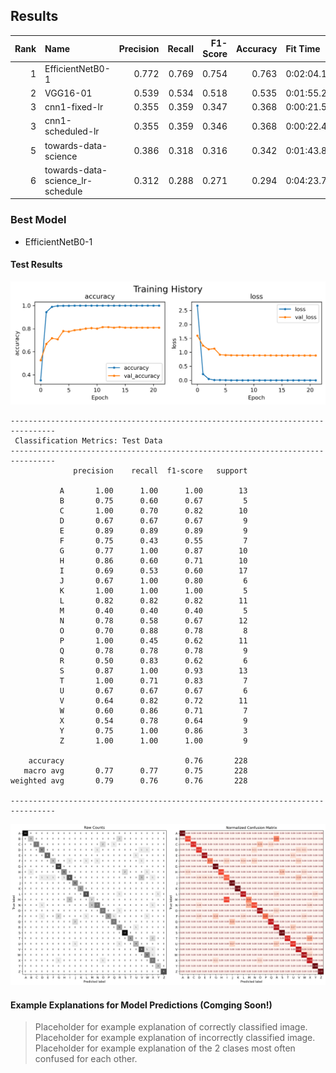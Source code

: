 
## Results

|   Rank | Name                             |   Precision |   Recall |   F1-Score |   Accuracy | Fit Time       | Model Save Fpath                                 |
|-------:|:---------------------------------|------------:|---------:|-----------:|-----------:|:---------------|:-------------------------------------------------|
|      1 | EfficientNetB0-1                 |       0.772 |    0.769 |      0.754 |      0.763 | 0:02:04.131142 | modeling/models/EfficientNetB0-1                 |
|      2 | VGG16-01                         |       0.539 |    0.534 |      0.518 |      0.535 | 0:01:55.297751 | modeling/models/VGG16-01                         |
|      3 | cnn1-fixed-lr                    |       0.355 |    0.359 |      0.347 |      0.368 | 0:00:21.583943 | modeling/models/cnn1-fixed-lr                    |
|      3 | cnn1-scheduled-lr                |       0.355 |    0.359 |      0.346 |      0.368 | 0:00:22.408392 | modeling/models/cnn1-scheduled-lr                |
|      5 | towards-data-science             |       0.386 |    0.318 |      0.316 |      0.342 | 0:01:43.888912 | modeling/models/towards-data-science             |
|      6 | towards-data-science_lr-schedule |       0.312 |    0.288 |      0.271 |      0.294 | 0:04:23.701543 | modeling/models/towards-data-science_lr-schedule |

### Best Model

- EfficientNetB0-1


#### Test Results


<img src="modeling/models/EfficientNetB0-1/history.png">

```
--------------------------------------------------------------------------------
 Classification Metrics: Test Data 
--------------------------------------------------------------------------------
              precision    recall  f1-score   support

           A       1.00      1.00      1.00        13
           B       0.75      0.60      0.67         5
           C       1.00      0.70      0.82        10
           D       0.67      0.67      0.67         9
           E       0.89      0.89      0.89         9
           F       0.75      0.43      0.55         7
           G       0.77      1.00      0.87        10
           H       0.86      0.60      0.71        10
           I       0.69      0.53      0.60        17
           J       0.67      1.00      0.80         6
           K       1.00      1.00      1.00         5
           L       0.82      0.82      0.82        11
           M       0.40      0.40      0.40         5
           N       0.78      0.58      0.67        12
           O       0.70      0.88      0.78         8
           P       1.00      0.45      0.62        11
           Q       0.78      0.78      0.78         9
           R       0.50      0.83      0.62         6
           S       0.87      1.00      0.93        13
           T       1.00      0.71      0.83         7
           U       0.67      0.67      0.67         6
           V       0.64      0.82      0.72        11
           W       0.60      0.86      0.71         7
           X       0.54      0.78      0.64         9
           Y       0.75      1.00      0.86         3
           Z       1.00      1.00      1.00         9

    accuracy                           0.76       228
   macro avg       0.77      0.77      0.75       228
weighted avg       0.79      0.76      0.76       228

--------------------------------------------------------------------------------
```


<img src="modeling/models/EfficientNetB0-1/confusion_matrix.png">


#### Example Explanations for Model Predictions (Comging Soon!)
> Placeholder for example explanation of correctly classified image.
> Placeholder for example explanation of incorrectly classified image.
> Placeholder for example explanation of the 2 clases most often confused for each other.
